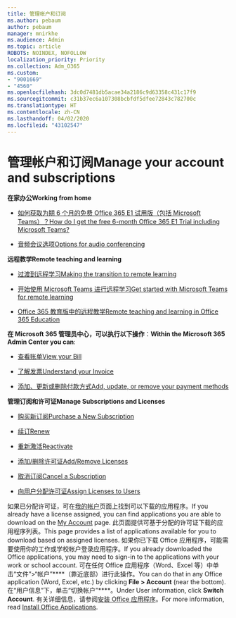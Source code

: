 ```yaml
---
title: 管理帐户和订阅
ms.author: pebaum
author: pebaum
manager: mnirkhe
ms.audience: Admin
ms.topic: article
ROBOTS: NOINDEX, NOFOLLOW
localization_priority: Priority
ms.collection: Adm_O365
ms.custom:
- "9001669"
- "4560"
ms.openlocfilehash: 3dc0d7481db5acae34a2186c9d63358c431c17f9
ms.sourcegitcommit: c31b37ec6a107308bcbfdf5dfee72843c782700c
ms.translationtype: HT
ms.contentlocale: zh-CN
ms.lasthandoff: 04/02/2020
ms.locfileid: "43102547"
---
```

# <a name="manage-your-account-and-subscriptions"></a><span data-ttu-id="25f64-102">管理帐户和订阅</span><span class="sxs-lookup"><span data-stu-id="25f64-102">Manage your account and subscriptions</span></span>

<span data-ttu-id="25f64-103">**在家办公**</span><span class="sxs-lookup"><span data-stu-id="25f64-103">**Working from home**</span></span>
- [<span data-ttu-id="25f64-104">如何获取为期 6 个月的免费 Office 365 E1 试用版（包括 Microsoft Teams）？</span><span class="sxs-lookup"><span data-stu-id="25f64-104">How do I get the free 6-month Office 365 E1 Trial including Microsoft Teams?</span></span>](https://docs.microsoft.com/MicrosoftTeams/e1-trial-license)

- [<span data-ttu-id="25f64-105">音频会议选项</span><span class="sxs-lookup"><span data-stu-id="25f64-105">Options for audio conferencing</span></span>](https://docs.microsoft.com/alchemyinsights/options-for-audio-conferencing)

<span data-ttu-id="25f64-106">**远程教学**</span><span class="sxs-lookup"><span data-stu-id="25f64-106">**Remote teaching and learning**</span></span>

- [<span data-ttu-id="25f64-107">过渡到远程学习</span><span class="sxs-lookup"><span data-stu-id="25f64-107">Making the transition to remote learning</span></span>](https://www.microsoft.com/education/remote-learning)

- [<span data-ttu-id="25f64-108">开始使用 Microsoft Teams 进行远程学习</span><span class="sxs-lookup"><span data-stu-id="25f64-108">Get started with Microsoft Teams for remote learning</span></span>](https://docs.microsoft.com/MicrosoftTeams/remote-learning-edu)

- [<span data-ttu-id="25f64-109">Office 365 教育版中的远程教学</span><span class="sxs-lookup"><span data-stu-id="25f64-109">Remote teaching and learning in Office 365 Education</span></span>](https://docs.microsoft.com/MicrosoftTeams/remote-learning-edu)

<span data-ttu-id="25f64-110">**在 Microsoft 365 管理员中心，可以执行以下操作**：</span><span class="sxs-lookup"><span data-stu-id="25f64-110">**Within the Microsoft 365 Admin Center you can**:</span></span> 

- [<span data-ttu-id="25f64-111">查看账单</span><span class="sxs-lookup"><span data-stu-id="25f64-111">View your Bill</span></span>](https://docs.microsoft.com/microsoft-365/commerce/billing-and-payments/view-your-bill-or-invoice) 

- [<span data-ttu-id="25f64-112">了解发票</span><span class="sxs-lookup"><span data-stu-id="25f64-112">Understand your Invoice</span></span>](https://docs.microsoft.com/microsoft-365/commerce/billing-and-payments/understand-your-invoice)

- [<span data-ttu-id="25f64-113">添加、更新或删除付款方式</span><span class="sxs-lookup"><span data-stu-id="25f64-113">Add, update, or remove your payment methods</span></span>](https://docs.microsoft.com/microsoft-365/commerce/billing-and-payments/add-update-or-remove-credit-card-or-bank-account)

<span data-ttu-id="25f64-114">**管理订阅和许可证**</span><span class="sxs-lookup"><span data-stu-id="25f64-114">**Manage Subscriptions and Licenses**</span></span> 

- [<span data-ttu-id="25f64-115">购买新订阅</span><span class="sxs-lookup"><span data-stu-id="25f64-115">Purchase a New Subscription</span></span>](https://docs.microsoft.com/microsoft-365/commerce/subscriptions/upgrade-to-different-plan)

- [<span data-ttu-id="25f64-116">续订</span><span class="sxs-lookup"><span data-stu-id="25f64-116">Renew</span></span>](https://docs.microsoft.com/microsoft-365/commerce/subscriptions/renew-your-subscription) 

- [<span data-ttu-id="25f64-117">重新激活</span><span class="sxs-lookup"><span data-stu-id="25f64-117">Reactivate</span></span>](https://docs.microsoft.com/microsoft-365/commerce/subscriptions/reactivate-your-subscription)

- [<span data-ttu-id="25f64-118">添加/删除许可证</span><span class="sxs-lookup"><span data-stu-id="25f64-118">Add/Remove Licenses</span></span>](https://docs.microsoft.com/microsoft-365/commerce/licenses/buy-licenses)

- [<span data-ttu-id="25f64-119">取消订阅</span><span class="sxs-lookup"><span data-stu-id="25f64-119">Cancel a Subscription</span></span>](https://docs.microsoft.com/microsoft-365/commerce/subscriptions/cancel-your-subscription)

- [<span data-ttu-id="25f64-120">向用户分配许可证</span><span class="sxs-lookup"><span data-stu-id="25f64-120">Assign Licenses to Users</span></span>](https://docs.microsoft.com/microsoft-365/admin/manage/assign-licenses-to-users)

<span data-ttu-id="25f64-121">如果已分配许可证，可在[我的帐户](https://portal.office.com/account/#installs)页面上找到可以下载的应用程序。</span><span class="sxs-lookup"><span data-stu-id="25f64-121">If you already have a license assigned, you can find applications you are able to download on the [My Account](https://portal.office.com/account/#installs) page.</span></span> <span data-ttu-id="25f64-122">此页面提供可基于分配的许可证下载的应用程序列表。</span><span class="sxs-lookup"><span data-stu-id="25f64-122">This page provides a list of applications available for you to download based on assigned licenses.</span></span> <span data-ttu-id="25f64-123">如果你已下载 Office 应用程序，可能需要使用你的工作或学校帐户登录应用程序。</span><span class="sxs-lookup"><span data-stu-id="25f64-123">If you already downloaded the Office applications, you may need to sign-in to the applications with your work or school account.</span></span> <span data-ttu-id="25f64-124">可在任何 Office 应用程序（Word、Excel 等）中单击“文件”>“帐户”\*\*\*\*（靠近底部）进行此操作。</span><span class="sxs-lookup"><span data-stu-id="25f64-124">You can do that in any Office application (Word, Excel, etc.) by clicking **File > Account** (near the bottom).</span></span> <span data-ttu-id="25f64-125">在“用户信息”下，单击“切换帐户”\*\*\*\*。</span><span class="sxs-lookup"><span data-stu-id="25f64-125">Under User information, click **Switch Account**.</span></span> <span data-ttu-id="25f64-126">有关详细信息，请参阅[安装 Office 应用程序](https://docs.microsoft.com/microsoft-365/admin/setup/install-applications)。</span><span class="sxs-lookup"><span data-stu-id="25f64-126">For more information, read [Install Office Applications](https://docs.microsoft.com/microsoft-365/admin/setup/install-applications).</span></span> 
